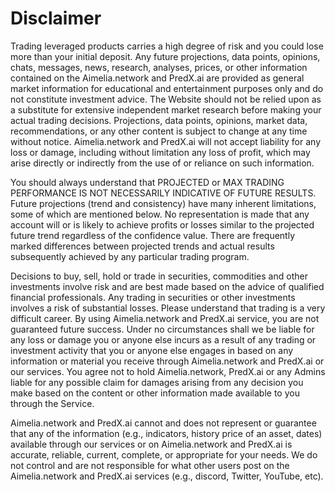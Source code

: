 # Disclaimer

Trading leveraged products carries a high degree of risk and you could lose more than your initial deposit. Any future projections, data points, opinions, chats, messages, news, research, analyses, prices, or other information contained on the Aimelia.network and PredX.ai are provided as general market information for educational and entertainment purposes only and do not constitute investment advice. The Website should not be relied upon as a substitute for extensive independent market research before making your actual trading decisions. Projections, data points, opinions, market data, recommendations, or any other content is subject to change at any time without notice. Aimelia.network and PredX.ai will not accept liability for any loss or damage, including without limitation any loss of profit, which may arise directly or indirectly from the use of or reliance on such information.

You should always understand that PROJECTED or MAX TRADING PERFORMANCE IS NOT NECESSARILY INDICATIVE OF FUTURE RESULTS. Future projections (trend and consistency) have many inherent limitations, some of which are mentioned below. No representation is made that any account will or is likely to achieve profits or losses similar to the projected future trend regardless of the confidence value. There are frequently marked differences between projected trends and actual results subsequently achieved by any particular trading program.

Decisions to buy, sell, hold or trade in securities, commodities and other investments involve risk and are best made based on the advice of qualified financial professionals. Any trading in securities or other investments involves a risk of substantial losses. Please understand that trading is a very difficult career. By using Aimelia.network and PredX.ai service, you are not guaranteed future success. Under no circumstances shall we be liable for any loss or damage you or anyone else incurs as a result of any trading or investment activity that you or anyone else engages in based on any information or material you receive through Aimelia.network and PredX.ai or our services. You agree not to hold Aimelia.network, PredX.ai or any Admins liable for any possible claim for damages arising from any decision you make based on the content or other information made available to you through the Service.

Aimelia.network and PredX.ai cannot and does not represent or guarantee that any of the information (e.g., indicators, history price of an asset, dates) available through our services or on Aimelia.network and PredX.ai is accurate, reliable, current, complete, or appropriate for your needs. We do not control and are not responsible for what other users post on the Aimelia.network and PredX.ai services (e.g., discord, Twitter, YouTube, etc).
